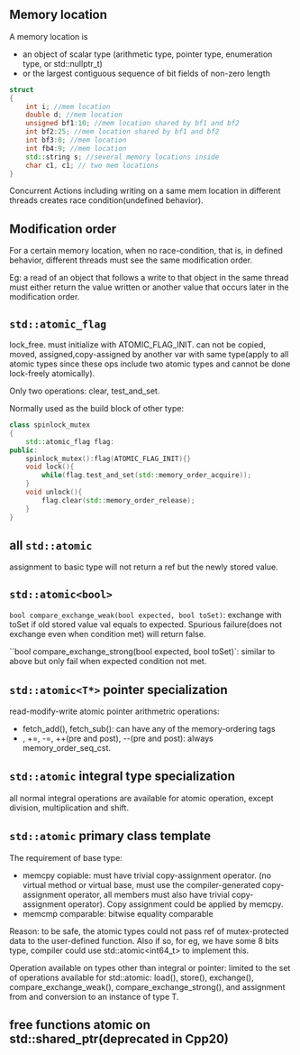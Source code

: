 ## Memory location
A memory location is
* an object of scalar type (arithmetic type, pointer type, enumeration type, or std::nullptr_t)
* or the largest contiguous sequence of bit fields of non-zero length 

```cpp
struct
{
    int i; //mem location
    double d; //mem location
    unsigned bf1:10; //mem location shared by bf1 and bf2
    int bf2:25; //mem location shared by bf1 and bf2
    int bf3:0; //mem location
    int fb4:9; //mem location
    std::string s; //several memory locations inside
    char c1, c1; // two mem locations
}
```
Concurrent Actions including writing on a same mem location in different threads creates race condition(undefined behavior).

## Modification order

For a certain memory location, when no race-condition, that is, in defined behavior, different threads must see the same modification order. 

Eg: a read of an object that follows a write to that object in the same thread must either return the value written or another value that occurs later in the modification order.

## `std::atomic_flag`

lock_free. must initialize with ATOMIC_FLAG_INIT. can not be copied, moved, assigned,copy-assigned by another var with same type(apply to all atomic types since these ops include two atomic types and cannot be done lock-freely atomically).

Only two operations: clear, test_and_set.

Normally used as the build block of other type: 

```cpp
class spinlock_mutex
{
    std::atomic_flag flag:
public:
    spinlock_mutex():flag(ATOMIC_FLAG_INIT){}
    void lock(){
        while(flag.test_and_set(std::memory_order_acquire));
    }
    void unlock(){
        flag.clear(std::memory_order_release);
    }
}
```

## all `std::atomic`

assignment to basic type will not return a ref but the newly stored value.

## `std::atomic<bool>`

`bool compare_exchange_weak(bool expected, bool toSet)`: exchange with toSet if old stored value val equals to expected. Spurious failure(does not exchange even when condition met) will return false.

``bool compare_exchange_strong(bool expected, bool toSet)`:
similar to above but only fail when expected condition not met.


## `std::atomic<T*>` pointer specialization

read-modify-write atomic pointer arithmetric operations: 

* fetch_add(), fetch_sub(): can have any of the memory-ordering tags 
* , +=, -=, ++(pre and post), --(pre and post): always memory_order_seq_cst.
  
## `std::atomic` integral type specialization

all normal integral operations are available for atomic operation, except division, multiplication and shift.

## `std::atomic` primary class template

The requirement of base type:
* memcpy copiable: must have trivial copy-assignment operator. (no virtual method or virtual base, must use the compiler-generated copy-assignment operator, all members must also have trivial copy-assignment operator). Copy assignment could be applied by memcpy.
* memcmp comparable: bitwise equality comparable

Reason: to be safe, the atomic types could not pass ref of mutex-protected data to the user-defined function. Also if so, for eg, we have some 8 bits type, compiler could use std::atomic<int64_t> to implement this.

Operation available on types other than integral or pointer:
limited to the set of operations available for std::atomic<bool>: load(), store(), exchange(), compare_exchange_weak(), compare_exchange_strong(), and assignment from and conversion to an instance of type T.

## free functions atomic on std::shared_ptr(deprecated in Cpp20)

